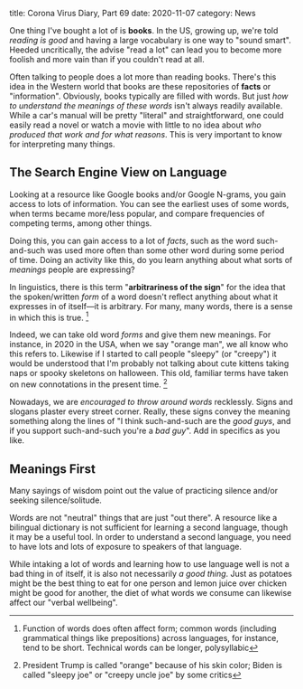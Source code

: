 title: Corona Virus Diary, Part 69
date: 2020-11-07
category: News

One thing I've bought a lot of is **books**. In the US, growing up,
we're told *reading is good* and having a large vocabulary is one way
to "sound smart". Heeded uncritically, the advise "read a lot" can
lead you to become more foolish and more vain than if you couldn't
read at all.

Often talking to people does a lot more than reading books. There's
this idea in the Western world that books are these repositories of
**facts** or "information". Obviously, books typically are filled with
words. But just *how to understand the meanings of these words* isn't
always readily available. While a car's manual will be pretty
"literal" and straightforward, one could easily read a novel or watch
a movie with little to no idea about *who produced that work and for
what reasons*. This is very important to know for interpreting many
things.

The Search Engine View on Language
----------------------------------

Looking at a resource like Google books and/or Google N-grams, you
gain access to lots of information. You can see the earliest uses of
some words, when terms became more/less popular, and compare
frequencies of competing terms, among other things.

Doing this, you can gain access to a lot of *facts*, such as the word
such-and-such was used more often than some other word during some
period of time. Doing an activity like this, do you learn anything
about what sorts of *meanings* people are expressing?

In linguistics, there is this term "**arbitrariness of the sign**" for
the idea that the spoken/written *form* of a word doesn't reflect
anything about what it expresses in of itself&mdash;it is arbitrary.
For many, many words, there is a sense in which this is true. [^1]

Indeed, we can take old word *forms* and give them new meanings. For
instance, in 2020 in the USA, when we say "orange man", we all know
who this refers to. Likewise if I started to call people "sleepy" (or
"creepy") it would be understood that I'm probably not talking about
cute kittens taking naps or spooky skeletons on halloween. This old,
familiar terms have taken on new connotations in the present time. [^2]

Nowadays, we are *encouraged to throw around words* recklessly. Signs
and slogans plaster every street corner. Really, these signs convey
the meaning something along the lines of "I think such-and-such are
the *good guys*, and if you support such-and-such you're a *bad guy*".
Add in specifics as you like.

Meanings First
--------------

Many sayings of wisdom point out the value of practicing silence
and/or seeking silence/solitude.

Words are not "neutral" things that are just "out there". A resource
like a bilingual dictionary is not sufficient for learning a second
language, though it may be a useful tool. In order to understand a
second language, you need to have lots and lots of exposure to
speakers of that language.

While intaking a lot of words and learning how to use language well is
not a bad thing in of itself, it is also not necessarily *a good
thing*. Just as potatoes might be the best thing to eat for one person
and lemon juice over chicken might be good for another, the diet of
what words we consume can likewise affect our "verbal wellbeing".

[^1]: Function of words does often affect form; common words
    (including grammatical things like prepositions) across languages,
    for instance, tend to be short. Technical words can be longer,
    polysyllabic
[^2]: President Trump is called "orange" because of his skin color;
    Biden is called "sleepy joe" or "creepy uncle joe" by some critics

